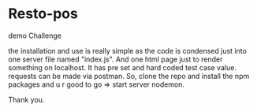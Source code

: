 # Resto-pos
demo Challenge


the installation and use is really simple as the code is condensed just into one server file named "index.js". And one html page just to render something on localhost. It has pre set and hard coded test case value. requests can be made via postman.
So, clone the repo and install the npm packages and u r good to go => start server nodemon. 

Thank you.
